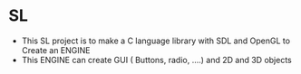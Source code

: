 # SL
- This SL project is to make a C language library with SDL and OpenGL to Create an ENGINE
- This ENGINE can create GUI ( Buttons, radio, ....) and 2D and 3D objects
